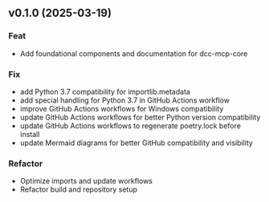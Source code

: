 ## v0.1.0 (2025-03-19)

### Feat

- Add foundational components and documentation for dcc-mcp-core

### Fix

- add Python 3.7 compatibility for importlib.metadata
- add special handling for Python 3.7 in GitHub Actions workflow
- improve GitHub Actions workflows for Windows compatibility
- update GitHub Actions workflows for better Python version compatibility
- update GitHub Actions workflows to regenerate poetry.lock before install
- update Mermaid diagrams for better GitHub compatibility and visibility

### Refactor

- Optimize imports and update workflows
- Refactor build and repository setup
